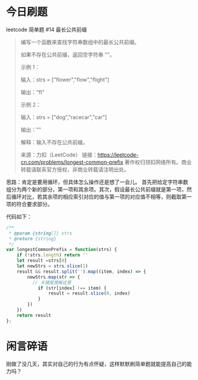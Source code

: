 # 今日刷题

leetcode 简单题 #14 最长公共前缀

>编写一个函数来查找字符串数组中的最长公共前缀。
>
>如果不存在公共前缀，返回空字符串 ""。
>
>示例 1：
>
>输入：strs = ["flower","flow","flight"]
>
>输出："fl"
>
>示例 2：
>
>输入：strs = ["dog","racecar","car"]
>
>输出：""
>
>解释：输入不存在公共前缀。
>
>来源：力扣（LeetCode）
链接：https://leetcode-cn.com/problems/longest-common-prefix
著作权归领扣网络所有。商业转载请联系官方授权，非商业转载请注明出处。

思路：肯定是要用循环，但具体怎么操作还是想了一会儿。
首先把给定字符串数组分为两个新的部分，第一项和其余项。其次，假设最长公共前缀就是第一项，然后循环对比，若其余项的相应索引对应的值与第一项的对应值不相等，则截取第一项的符合要求部分。

代码如下：

```js
/**
 * @param {string[]} strs
 * @return {string}
 */
var longestCommonPrefix = function(strs) {
    if (!strs.length) return ''
    let result =strs[0]
    let newStrs = strs.slice(1)
    result && result.split('').map((item, index) => {
        newStrs.map(str => {
          // 关键是理解这里
            if (str[index] !== item) {
                result = result.slice(0, index)
            }
        })
    })
    return result
};
```

# 闲言碎语
刚做了没几天，其实对自己的行为有点怀疑，这样默默刷简单题就能提高自己的能力吗？